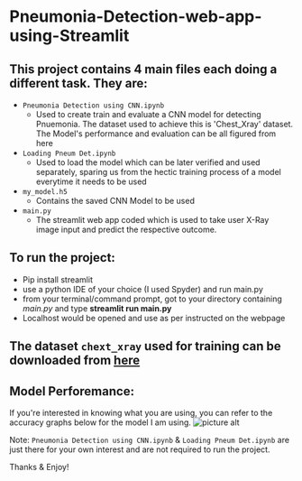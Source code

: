 # Pneumonia-Detection-web-app-using-Streamlit

## This project contains 4 main files each doing a different task. They are:
  * `Pneumonia Detection using CNN.ipynb`
    * Used to create train and evaluate a CNN model for detecting Pnuemonia. The dataset used to achieve this is 'Chest_Xray' dataset.
      The Model's performance and evaluation can be all figured from here
  * `Loading Pneum Det.ipynb`
    * Used to load the model which can be later verified and used separately, sparing us from the hectic training process of a model everytime it needs to be used
  * `my_model.h5`
    * Contains the saved CNN Model to be used
  * `main.py`
    * The streamlit web app coded which is used to take user X-Ray image input and predict the respective outcome.
    
## To run the project:
  * Pip install streamlit
  * use a python IDE of your choice (I used Spyder) and run main.py
  * from your terminal/command prompt, got to your directory containing *main.py* and type **streamlit run main.py** 
  * Localhost would be opened and use as per instructed on the webpage
  
 ## The dataset `chext_xray` used for training can be downloaded from [here](https://www.kaggle.com/paultimothymooney/chest-xray-pneumonia)
  

## Model Perforemance: 
  If you're interested in knowing what you are using, you can refer to the accuracy graphs below for the model I am using. 
  ![picture alt](http://via.placeholder.com/200x150 "Title is optional")


Note:  `Pneumonia Detection using CNN.ipynb` & `Loading Pneum Det.ipynb` are just there for your own interest and are not required to run the project.
 
 
 
 Thanks & Enjoy!
